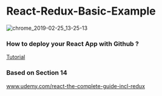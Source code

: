 # React-Redux-Basic-Example
![chrome_2019-02-25_13-25-13](https://user-images.githubusercontent.com/20374208/53334226-d05c3d80-3900-11e9-819a-49ba88b67fc4.png)


### How to deploy your React App with Github ?
[Tutorial](https://codeburst.io/deploy-react-to-github-pages-to-create-an-amazing-website-42d8b09cd4d)


### Based on Section 14

www.udemy.com/react-the-complete-guide-incl-redux
